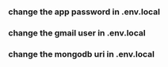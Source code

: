### change the app password in .env.local

### change the gmail user in .env.local



### change the mongodb uri in .env.local
